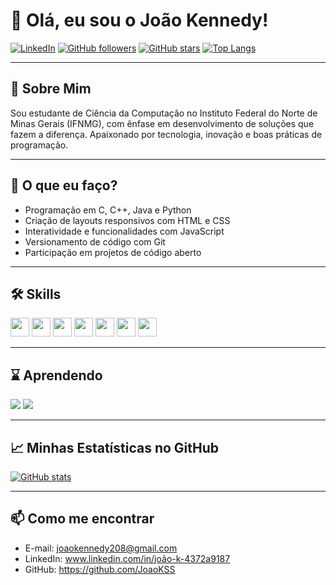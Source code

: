 # 👋 Olá, eu sou o João Kennedy!

[![LinkedIn](https://img.shields.io/badge/-João%20Kennedy-blue?style=flat&logo=Linkedin&logoColor=white&link=https://www.linkedin.com/in/joão-k-4372a9187)](https://www.linkedin.com/in/joão-k-4372a9187)
[![GitHub followers](https://img.shields.io/github/followers/JoaoKSS?label=Seguidores&style=social)](https://github.com/JoaoKSS)
[![GitHub stars](https://img.shields.io/github/stars/JoaoKSS?style=social)](https://github.com/JoaoKSS?tab=stars)
[![Top Langs](https://github-readme-stats.vercel.app/api/top-langs/?username=JoaoKSS&layout=compact&theme=tokyonight)](https://github.com/JoaoKSS)

---

## 🚀 Sobre Mim
Sou estudante de Ciência da Computação no Instituto Federal do Norte de Minas Gerais (IFNMG), com ênfase em desenvolvimento de soluções que fazem a diferença. Apaixonado por tecnologia, inovação e boas práticas de programação.

---

## 💼 O que eu faço?
- Programação em C, C++, Java e Python
- Criação de layouts responsivos com HTML e CSS
- Interatividade e funcionalidades com JavaScript
- Versionamento de código com Git
- Participação em projetos de código aberto

---

## 🛠️ Skills
<code><img height="30" src="https://cdn.jsdelivr.net/gh/devicons/devicon/icons/c/c-original.svg" /></code>
<code><img height="30" src="https://cdn.jsdelivr.net/gh/devicons/devicon/icons/cplusplus/cplusplus-original.svg" /></code>
<code><img height="30" src="https://cdn.jsdelivr.net/gh/devicons/devicon/icons/java/java-original.svg" /></code>
<code><img height="30" src="https://cdn.jsdelivr.net/gh/devicons/devicon/icons/python/python-original.svg" /></code>
<code><img height="30" src="https://cdn.jsdelivr.net/gh/devicons/devicon/icons/html5/html5-original.svg" /></code>
<code><img height="30" src="https://cdn.jsdelivr.net/gh/devicons/devicon/icons/css3/css3-original.svg" /></code>
<code><img height="30" src="https://cdn.jsdelivr.net/gh/devicons/devicon/icons/javascript/javascript-original.svg" /></code>

---

<!--## 📌 Projetos em destaque
<p align="center">
  <a href="https://github.com/JoaoKSS/algoritmos-c">
    <img src="https://github-readme-stats.vercel.app/api/pin/?username=JoaoKSS&repo=algoritmos-c&theme=tokyonight" alt="algoritmos-c" />
  </a>
  <a href="https://github.com/JoaoKSS/java-projeto">
    <img src="https://github-readme-stats.vercel.app/api/pin/?username=JoaoKSS&repo=java-projeto&theme=tokyonight" alt="java-projeto" />
  </a>
</p>

---
-->
## ⌛ Aprendendo
<img src="https://img.shields.io/badge/Aprendendo-PHP-%23777BB4?style=for-the-badge&logo=php&logoColor=white" />
<img src="https://img.shields.io/badge/Aprendendo-Yii-black?style=for-the-badge&logo=yii&logoColor=white" />

---

## 📈 Minhas Estatísticas no GitHub
[![GitHub stats](https://github-readme-stats.vercel.app/api?username=JoaoKSS&show_icons=true&theme=tokyonight)](https://github.com/JoaoKSS)
<!--[![Streak Stats](https://github-readme-streak-stats.herokuapp.com/?user=JoaoKSS&theme=tokyonight&hide_border=true)](https://git.io/streak-stats) -->

---

## 📫 Como me encontrar
- E-mail: joaokennedy208@gmail.com  
- LinkedIn: www.linkedin.com/in/joão-k-4372a9187
- GitHub: https://github.com/JoaoKSS
